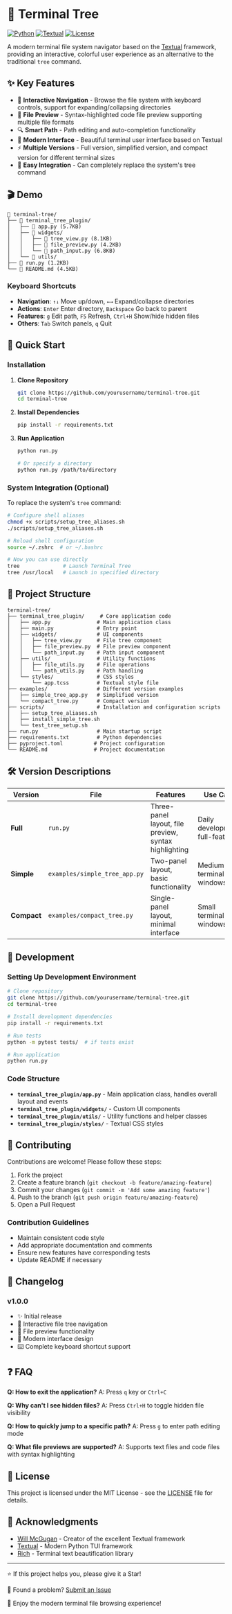 # 🌲 Terminal Tree

[![Python](https://img.shields.io/badge/Python-3.8%2B-blue)](https://python.org)
[![Textual](https://img.shields.io/badge/Framework-Textual-green)](https://github.com/textualize/textual)
[![License](https://img.shields.io/badge/License-MIT-yellow)](LICENSE)

A modern terminal file system navigator based on the [Textual](https://github.com/textualize/textual) framework, providing an interactive, colorful user experience as an alternative to the traditional `tree` command.

## ✨ Key Features

- 🌳 **Interactive Navigation** - Browse the file system with keyboard controls, support for expanding/collapsing directories
- 📄 **File Preview** - Syntax-highlighted code file preview supporting multiple file formats
- 🔍 **Smart Path** - Path editing and auto-completion functionality
- 🎨 **Modern Interface** - Beautiful terminal user interface based on Textual
- ⚡ **Multiple Versions** - Full version, simplified version, and compact version for different terminal sizes
- 🔧 **Easy Integration** - Can completely replace the system's tree command

## 🎬 Demo

```
📁 terminal-tree/
├── 📁 terminal_tree_plugin/
│   ├── 📄 app.py (5.7KB)
│   ├── 📁 widgets/
│   │   ├── 📄 tree_view.py (8.1KB)
│   │   ├── 📄 file_preview.py (4.2KB)
│   │   └── 📄 path_input.py (6.8KB)
│   └── 📁 utils/
├── 📄 run.py (1.2KB)
└── 📄 README.md (4.5KB)
```

### Keyboard Shortcuts

- **Navigation**: `↑↓` Move up/down, `←→` Expand/collapse directories
- **Actions**: `Enter` Enter directory, `Backspace` Go back to parent
- **Features**: `g` Edit path, `F5` Refresh, `Ctrl+H` Show/hide hidden files
- **Others**: `Tab` Switch panels, `q` Quit

## 🚀 Quick Start

### Installation

1. **Clone Repository**

   ```bash
   git clone https://github.com/yourusername/terminal-tree.git
   cd terminal-tree
   ```

2. **Install Dependencies**

   ```bash
   pip install -r requirements.txt
   ```

3. **Run Application**

   ```bash
   python run.py

   # Or specify a directory
   python run.py /path/to/directory
   ```

### System Integration (Optional)

To replace the system's `tree` command:

```bash
# Configure shell aliases
chmod +x scripts/setup_tree_aliases.sh
./scripts/setup_tree_aliases.sh

# Reload shell configuration
source ~/.zshrc  # or ~/.bashrc

# Now you can use directly
tree              # Launch Terminal Tree
tree /usr/local   # Launch in specified directory
```

## 📁 Project Structure

```
terminal-tree/
├── terminal_tree_plugin/     # Core application code
│   ├── app.py               # Main application class
│   ├── main.py              # Entry point
│   ├── widgets/             # UI components
│   │   ├── tree_view.py     # File tree component
│   │   ├── file_preview.py  # File preview component
│   │   └── path_input.py    # Path input component
│   ├── utils/               # Utility functions
│   │   ├── file_utils.py    # File operations
│   │   └── path_utils.py    # Path handling
│   └── styles/              # CSS styles
│       └── app.tcss         # Textual style file
├── examples/                # Different version examples
│   ├── simple_tree_app.py   # Simplified version
│   └── compact_tree.py      # Compact version
├── scripts/                 # Installation and configuration scripts
│   ├── setup_tree_aliases.sh
│   ├── install_simple_tree.sh
│   └── test_tree_setup.sh
├── run.py                   # Main startup script
├── requirements.txt         # Python dependencies
├── pyproject.toml          # Project configuration
└── README.md               # Project documentation
```

## 🛠️ Version Descriptions

| Version     | File                          | Features                                              | Use Case                         |
| ----------- | ----------------------------- | ----------------------------------------------------- | -------------------------------- |
| **Full**    | `run.py`                      | Three-panel layout, file preview, syntax highlighting | Daily development, full-featured |
| **Simple**  | `examples/simple_tree_app.py` | Two-panel layout, basic functionality                 | Medium terminal windows          |
| **Compact** | `examples/compact_tree.py`    | Single-panel layout, minimal interface                | Small terminal windows           |

## 🔧 Development

### Setting Up Development Environment

```bash
# Clone repository
git clone https://github.com/yourusername/terminal-tree.git
cd terminal-tree

# Install development dependencies
pip install -r requirements.txt

# Run tests
python -m pytest tests/  # if tests exist

# Run application
python run.py
```

### Code Structure

- **`terminal_tree_plugin/app.py`** - Main application class, handles overall layout and events
- **`terminal_tree_plugin/widgets/`** - Custom UI components
- **`terminal_tree_plugin/utils/`** - Utility functions and helper classes
- **`terminal_tree_plugin/styles/`** - Textual CSS styles

## 🤝 Contributing

Contributions are welcome! Please follow these steps:

1. Fork the project
2. Create a feature branch (`git checkout -b feature/amazing-feature`)
3. Commit your changes (`git commit -m 'Add some amazing feature'`)
4. Push to the branch (`git push origin feature/amazing-feature`)
5. Open a Pull Request

### Contribution Guidelines

- Maintain consistent code style
- Add appropriate documentation and comments
- Ensure new features have corresponding tests
- Update README if necessary

## 📝 Changelog

### v1.0.0

- ✨ Initial release
- 🌳 Interactive file tree navigation
- 📄 File preview functionality
- 🎨 Modern interface design
- ⌨️ Complete keyboard shortcut support

## ❓ FAQ

**Q: How to exit the application?**
A: Press `q` key or `Ctrl+C`

**Q: Why can't I see hidden files?**
A: Press `Ctrl+H` to toggle hidden file visibility

**Q: How to quickly jump to a specific path?**
A: Press `g` to enter path editing mode

**Q: What file previews are supported?**
A: Supports text files and code files with syntax highlighting

## 📄 License

This project is licensed under the MIT License - see the [LICENSE](LICENSE) file for details.

## 🙏 Acknowledgments

- [Will McGugan](https://github.com/willmcgugan) - Creator of the excellent Textual framework
- [Textual](https://github.com/textualize/textual) - Modern Python TUI framework
- [Rich](https://github.com/textualize/rich) - Terminal text beautification library

---

⭐ If this project helps you, please give it a Star!

🐛 Found a problem? [Submit an Issue](https://github.com/yourusername/terminal-tree/issues)

🌲 Enjoy the modern terminal file browsing experience!
